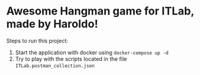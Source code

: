 # Awesome Hangman game for ITLab, made by Haroldo! 

Steps to run this project:

1. Start the application with docker using `docker-compose up -d`
2. Try to play with the scripts located in the file `ITLab.postman_collection.json`
